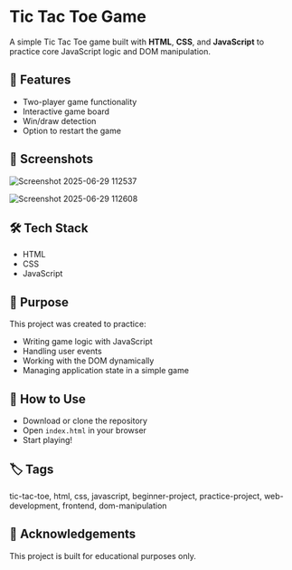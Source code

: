 # Tic Tac Toe Game

A simple Tic Tac Toe game built with **HTML**, **CSS**, and **JavaScript** to practice core JavaScript logic and DOM manipulation.

## 🚀 Features

- Two-player game functionality
- Interactive game board
- Win/draw detection
- Option to restart the game

## 📸 Screenshots


![Screenshot 2025-06-29 112537](https://github.com/user-attachments/assets/557032f0-e6a2-4c2b-8b11-e2491e62adad)

![Screenshot 2025-06-29 112608](https://github.com/user-attachments/assets/2fdde22d-c22c-4c9c-a6e6-79eea232839d)


## 🛠️ Tech Stack

- HTML
- CSS
- JavaScript

## 🎯 Purpose

This project was created to practice:
- Writing game logic with JavaScript
- Handling user events
- Working with the DOM dynamically
- Managing application state in a simple game

## 📂 How to Use

- Download or clone the repository  
- Open `index.html` in your browser  
- Start playing!

## 🏷️ Tags

tic-tac-toe, html, css, javascript, beginner-project, practice-project, web-development, frontend, dom-manipulation

## 🙌 Acknowledgements

This project is built for educational purposes only.
